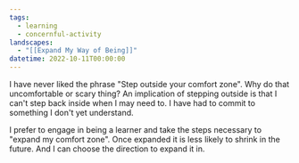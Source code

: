 ```yaml
---
tags:
  - learning
  - concernful-activity
landscapes:
  - "[[Expand My Way of Being]]"
datetime: 2022-10-11T00:00:00
---
```

I have never liked the phrase "Step outside your comfort zone". Why do that uncomfortable or scary thing? An implication of stepping outside is that I can't step back inside when I may need to. I have had to commit to something I don't yet understand.

I prefer to engage in being a learner and take the steps necessary to "expand my comfort zone". Once expanded it is less likely to shrink in the future. And I can choose the direction to expand it in.
